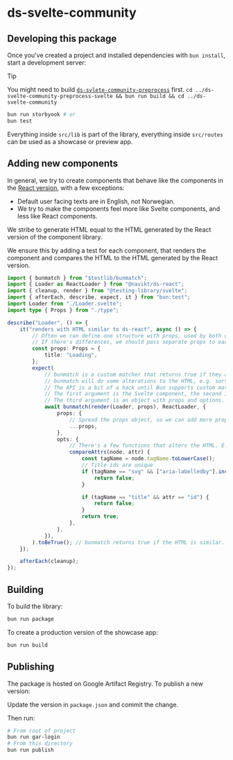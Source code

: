 # ds-svelte-community

## Developing this package

Once you've created a project and installed dependencies with `bun install`, start a development server:

> [!TIP]
> You might need to build [`ds-svlete-community-preprocess`](../ds-svelte-community-preprocess-svelte/) first.
> `cd ../ds-svelte-community-preprocess-svelte && bun run build && cd ../ds-svelte-community`

```bash
bun run storbyook # or
bun test
```

Everything inside `src/lib` is part of the library, everything inside `src/routes` can be used as a showcase or preview app.

## Adding new components

In general, we try to create components that behave like the components in the [React version](https://github.com/navikt/aksel/tree/main/%40navikt/core/react), with a few exceptions:

- Default user facing texts are in English, not Norwegian.
- We try to make the components feel more like Svelte components, and less like React components.

We stribe to generate HTML equal to the HTML generated by the React version of the component library.

We ensure this by adding a test for each component, that renders the component and compares the HTML to the HTML generated by the React version.

```typescript
import { bunmatch } from "$testlib/bunmatch";
import { Loader as ReactLoader } from "@navikt/ds-react";
import { cleanup, render } from "@testing-library/svelte";
import { afterEach, describe, expect, it } from "bun:test";
import Loader from "./Loader.svelte";
import type { Props } from "./type";

describe("Loader", () => {
	it("renders with HTML similar to ds-react", async () => {
		// Often we can define one structure with props, used by both components.
		// If there's differences, we should pass separate props to each component.
		const props: Props = {
			title: "Loading",
		};
		expect(
			// bunmatch is a custom matcher that returns true if they are similar.
			// bunmatch will do some alterations to the HTML, e.g. sort attributes, classes and format the html.
			// The API is a bit of a hack until Bun supports custom matchers.
			// The first argument is the Svelte component, the second is the React component.
			// The third argument is an object with props and options.
			await bunmatch(render(Loader, props), ReactLoader, {
				props: {
					// Spread the props object, so we can add more props if needed.
					...props,
				},
				opts: {
					// There's a few functions that alters the HTML. E.g. this one removes any attribute where the function returns false.
					compareAttrs(node, attr) {
						const tagName = node.tagName.toLowerCase();
						// Title ids are unique
						if (tagName == "svg" && ["aria-labelledby"].includes(attr)) {
							return false;
						}

						if (tagName == "title" && attr == "id") {
							return false;
						}
						return true;
					},
				},
			}),
		).toBeTrue(); // bunmatch returns true if the HTML is similar.
	});

	afterEach(cleanup);
});
```

## Building

To build the library:

```bash
bun run package
```

To create a production version of the showcase app:

```bash
bun run build
```

## Publishing

The package is hosted on Google Artifact Registry. To publish a new version:

Update the version in `package.json` and commit the change.

Then run:

```bash
# From root of project
bun run gar-login
# From this directory
bun run publish
```
